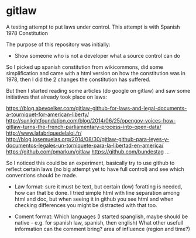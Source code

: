 # gitlaw
A testing attempt to put laws under control. This attempt is with Spanish 1978 Constitution

The purpose of this repository was initially:
* Show someone who is not a developer what a source control can do

So I picked up spanish constitution from wikicommons, did some simplification and came with a html version on how the constitution
was in 1978, then I did the 2 changes the constitution has suffered.

But then I started reading some articles (do google on gitlaw) and saw some initiatives that already took place on laws:

https://blog.abevoelker.com/gitlaw-github-for-laws-and-legal-documents-a-tourniquet-for-american-liberty/
http://sunlightfoundation.com/blog/2014/06/25/opengov-voices-how-gitlaw-turns-the-french-parliamentary-process-into-open-data/
http://www.lafabriquedelaloi.fr/
http://blog.josemuelas.org/2014/08/30/gitlaw-github-para-leyes-y-documentos-legales-un-torniquete-para-la-libertad-en-america/
https://github.com/pmarkun/gitlaw
https://github.com/bundestag
...

So I noticed this could be an experiment, basically try to use github to reflect certain laws (no big attempt yet to have full control)
and see which conventions should be made.

- Law format: sure it must be text, but certain (low) foratting is needed, how can that be done. I tried simple html with line
separation among html and doc, but when seeing it in github you see html and when checking differences you might be distracted
with that too.

- Coment format: Which languages (I started spanglish, maybe should be native - e.g. for spanish law, spanish, then english)
What other usefull information can the comment bring? area of influence (region and time?)



